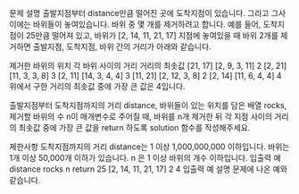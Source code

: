 문제 설명
출발지점부터 distance만큼 떨어진 곳에 도착지점이 있습니다. 그리고 그사이에는 바위들이 놓여있습니다. 바위 중 몇 개를 제거하려고 합니다.
예를 들어, 도착지점이 25만큼 떨어져 있고, 바위가 [2, 14, 11, 21, 17] 지점에 놓여있을 때 바위 2개를 제거하면 출발지점, 도착지점, 바위 간의 거리가 아래와 같습니다.

제거한 바위의 위치	각 바위 사이의 거리	거리의 최솟값
[21, 17]	[2, 9, 3, 11]	2
[2, 21]	[11, 3, 3, 8]	3
[2, 11]	[14, 3, 4, 4]	3
[11, 21]	[2, 12, 3, 8]	2
[2, 14]	[11, 6, 4, 4]	4
위에서 구한 거리의 최솟값 중에 가장 큰 값은 4입니다.

출발지점부터 도착지점까지의 거리 distance, 바위들이 있는 위치를 담은 배열 rocks, 제거할 바위의 수 n이 매개변수로 주어질 때, 바위를 n개 제거한 뒤 각 지점 사이의 거리의 최솟값 중에 가장 큰 값을 return 하도록 solution 함수를 작성해주세요.

제한사항
도착지점까지의 거리 distance는 1 이상 1,000,000,000 이하입니다.
바위는 1개 이상 50,000개 이하가 있습니다.
n 은 1 이상 바위의 개수 이하입니다.
입출력 예
distance	rocks	n	return
25	[2, 14, 11, 21, 17]	2	4
입출력 예 설명
문제에 나온 예와 같습니다.
